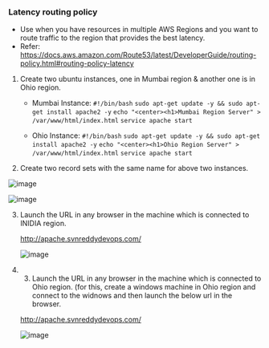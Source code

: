 ### Latency routing policy 

  - Use when you have resources in multiple AWS Regions and you want to route traffic to the region that provides the best latency.
  - Refer: https://docs.aws.amazon.com/Route53/latest/DeveloperGuide/routing-policy.html#routing-policy-latency
    
1. Create two ubuntu instances, one in Mumbai region & another one is in Ohio region.

    * Mumbai Instance:
        `#!/bin/bash`
        `sudo apt-get update -y && sudo apt-get install apache2 -y`
        `echo "<center><h1>Mumbai Region Server" > /var/www/html/index.html`
        `service apache start`

    * Ohio Instance:
        `#!/bin/bash`
        `sudo apt-get update -y && sudo apt-get install apache2 -y`
        `echo "<center><h1>Ohio Region Server" > /var/www/html/index.html`
        `service apache start`
        
2. Create two record sets with the same name for above two instances.

![image](https://user-images.githubusercontent.com/24622526/50133355-3ef19f00-02b1-11e9-9213-bb1fb0641dc7.png)

![image](https://user-images.githubusercontent.com/24622526/50133386-60528b00-02b1-11e9-8b6b-fc06cde656ac.png)

3. Launch the URL in any browser in the machine which is connected to INIDIA region.

   http://apache.svnreddydevops.com/
   
   ![image](https://user-images.githubusercontent.com/24622526/50133446-9a239180-02b1-11e9-8907-415f5d5cf00f.png)

4. 3. Launch the URL in any browser in the machine which is connected to Ohio region. (for this, create a windows machine in Ohio region and connect to the widnows and then launch the below url in the browser.

   http://apache.svnreddydevops.com/
   
   ![image](https://user-images.githubusercontent.com/24622526/50133503-dc4cd300-02b1-11e9-8fb6-e6b87f8ec58f.png)


